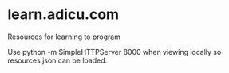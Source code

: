 learn.adicu.com
===============

Resources for learning to program

Use python -m SimpleHTTPServer 8000 when viewing locally so resources.json can be loaded. 